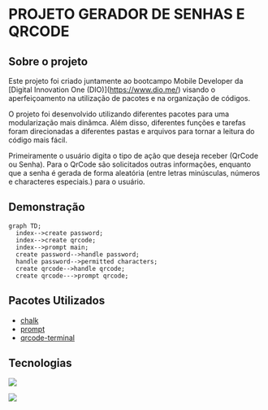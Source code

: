 # PROJETO GERADOR DE SENHAS E QRCODE

## Sobre o projeto

Este projeto foi criado juntamente ao bootcampo Mobile Developer da \[Digital Innovation One (DIO)](https://www.dio.me/) visando o aperfeiçoamento na utilização de pacotes e na organização de códigos.



O projeto foi desenvolvido utilizando diferentes pacotes para uma modularização mais dinâmca. Além disso, diferentes funções e tarefas foram direcionadas a diferentes pastas e arquivos para tornar a leitura do código mais fácil.



Primeiramente o usuário digita o tipo de ação que deseja receber (QrCode ou Senha). Para o QrCode são solicitados outras informações, enquanto que a senha é gerada de forma aleatória (entre letras minúsculas, números e characteres especiais.) para o usuário.



## Demonstração

```mermaid
graph TD;
  index-->create password;
  index-->create qrcode;
  index-->prompt main;
  create password-->handle password;
  handle password-->permitted characters;
  create qrcode-->handle qrcode;
  create qrcode--->prompt qrcode;
```



## Pacotes Utilizados 
- [chalk](https://www.npmjs.com/package/chalk)
- [prompt](https://www.npmjs.com/package/npm/v/9.6.7?activeTab=readme)
- [qrcode-terminal](https://www.npmjs.com/package/qrcode-terminal)

## Tecnologias

![](https://img.shields.io/badge/-Node.js-217a00?logo=nodedotjs\&logoColor=white\&style=plastic)

![](https://img.shields.io/badge/-JavaScript-fbff00?logo=javascript\&logoColor=white\&style=plastic)



